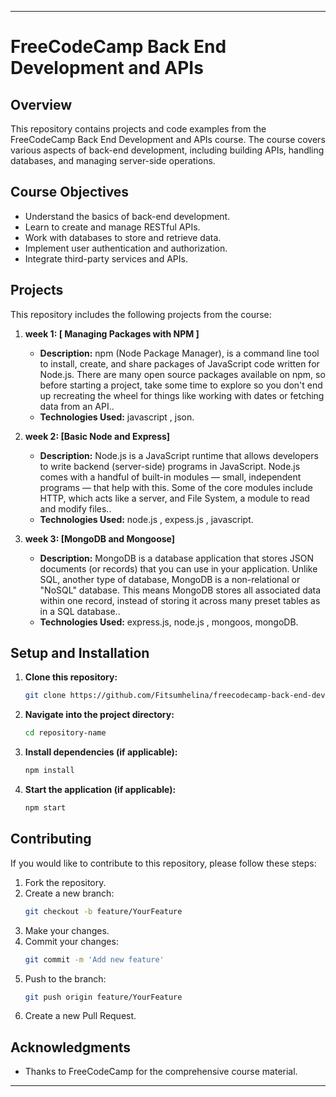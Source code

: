 
---

# FreeCodeCamp Back End Development and APIs

## Overview

This repository contains projects and code examples from the FreeCodeCamp Back End Development and APIs course. The course covers various aspects of back-end development, including building APIs, handling databases, and managing server-side operations.

## Course Objectives

- Understand the basics of back-end development.
- Learn to create and manage RESTful APIs.
- Work with databases to store and retrieve data.
- Implement user authentication and authorization.
- Integrate third-party services and APIs.

## Projects

This repository includes the following projects from the course:

1. **week 1: [ Managing Packages with NPM ]**
   - **Description:** npm (Node Package Manager), is a command line tool to install, create, and share packages of JavaScript code written for Node.js. There are many open source packages available on npm, so before starting a project, take some time to explore so you don't end up recreating the wheel for things like working with dates or fetching data from an API..
   - **Technologies Used:** javascript , json.
   

2. **week 2: [Basic Node and Express]**
   - **Description:** Node.js is a JavaScript runtime that allows developers to write backend (server-side) programs in JavaScript. Node.js comes with a handful of built-in modules — small, independent programs — that help with this. Some of the core modules include HTTP, which acts like a server, and File System, a module to read and modify files..
   - **Technologies Used:** node.js , expess.js , javascript.


3. **week 3: [MongoDB and Mongoose]**
   - **Description:** MongoDB is a database application that stores JSON documents (or records) that you can use in your application. Unlike SQL, another type of database, MongoDB is a non-relational or "NoSQL" database. This means MongoDB stores all associated data within one record, instead of storing it across many preset tables as in a SQL database..
   - **Technologies Used:** express.js, node.js , mongoos, mongoDB.


## Setup and Installation

1. **Clone this repository:**
   ```bash
   git clone https://github.com/Fitsumhelina/freecodecamp-back-end-development-and-apis.git
   ```
2. **Navigate into the project directory:**
   ```bash
   cd repository-name
   ```
3. **Install dependencies (if applicable):**
   ```bash
   npm install
   ```
4. **Start the application (if applicable):**
   ```bash
   npm start
   ```

## Contributing

If you would like to contribute to this repository, please follow these steps:

1. Fork the repository.
2. Create a new branch:
   ```bash
   git checkout -b feature/YourFeature
   ```
3. Make your changes.
4. Commit your changes:
   ```bash
   git commit -m 'Add new feature'
   ```
5. Push to the branch:
   ```bash
   git push origin feature/YourFeature
   ```
6. Create a new Pull Request.


## Acknowledgments

- Thanks to FreeCodeCamp for the comprehensive course material.

---
